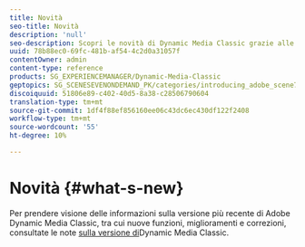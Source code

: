 ```yaml
---
title: Novità
seo-title: Novità
description: 'null'
seo-description: Scopri le novità di Dynamic Media Classic grazie alle note sulla versione correnti.
uuid: 78b88ec0-69fc-481b-af54-4c2d0a31057f
contentOwner: admin
content-type: reference
products: SG_EXPERIENCEMANAGER/Dynamic-Media-Classic
geptopics: SG_SCENESEVENONDEMAND_PK/categories/introducing_adobe_scene7
discoiquuid: 51806e89-c402-40d5-8a38-c28506790604
translation-type: tm+mt
source-git-commit: 1df4f88ef856160ee06c43dc6ec430df122f2408
workflow-type: tm+mt
source-wordcount: '55'
ht-degree: 10%

---
```



# Novità {#what-s-new}

Per prendere visione delle informazioni sulla versione più recente di Adobe Dynamic Media Classic, tra cui nuove funzioni, miglioramenti e correzioni, consultate le note [sulla versione di](https://docs.adobe.com/content/help/en/dynamic-media-developer-resources/release-notes/s7rn2017.html)Dynamic Media Classic.
